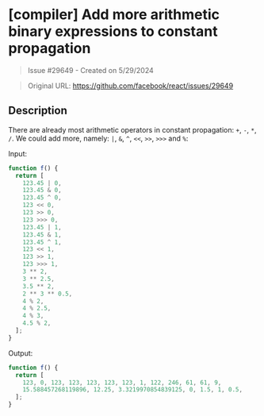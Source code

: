 # [compiler] Add more arithmetic binary expressions to constant propagation

> Issue #29649 - Created on 5/29/2024

> Original URL: https://github.com/facebook/react/issues/29649

## Description

There are already most arithmetic operators in constant propagation: `+`, `-`, `*`, `/`.
We could add more, namely: `|`, `&`, `^`, `<<`, `>>`, `>>>` and `%`:

Input:
```js
function f() {
  return [
    123.45 | 0,
    123.45 & 0,
    123.45 ^ 0,
    123 << 0,
    123 >> 0,
    123 >>> 0,
    123.45 | 1,
    123.45 & 1,
    123.45 ^ 1,
    123 << 1,
    123 >> 1,
    123 >>> 1,
    3 ** 2,
    3 ** 2.5,
    3.5 ** 2,
    2 ** 3 ** 0.5,
    4 % 2,
    4 % 2.5,
    4 % 3,
    4.5 % 2,
  ];
}
```
Output:
```js
function f() {
  return [
    123, 0, 123, 123, 123, 123, 123, 1, 122, 246, 61, 61, 9,
    15.588457268119896, 12.25, 3.3219970854839125, 0, 1.5, 1, 0.5,
  ];
}
```
